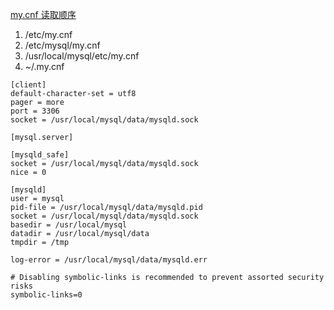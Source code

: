 
[my.cnf 读取顺序](http://dev.mysql.com/doc/refman/5.7/en/option-files.html)

1. /etc/my.cnf
1. /etc/mysql/my.cnf
1. /usr/local/mysql/etc/my.cnf
1. ~/.my.cnf

~~~mysql
[client]
default-character-set = utf8
pager = more
port = 3306
socket = /usr/local/mysql/data/mysqld.sock

[mysql.server]

[mysqld_safe]
socket = /usr/local/mysql/data/mysqld.sock
nice = 0

[mysqld]
user = mysql
pid-file = /usr/local/mysql/data/mysqld.pid
socket = /usr/local/mysql/data/mysqld.sock
basedir = /usr/local/mysql
datadir = /usr/local/mysql/data
tmpdir = /tmp

log-error = /usr/local/mysql/data/mysqld.err

# Disabling symbolic-links is recommended to prevent assorted security risks
symbolic-links=0
~~~